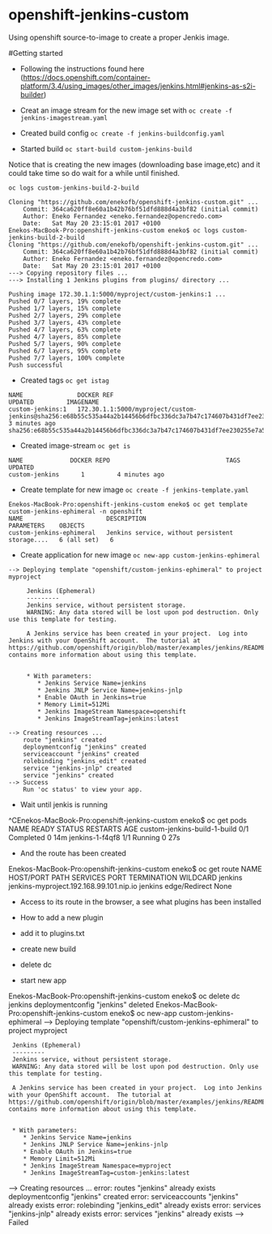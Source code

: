 # openshift-jenkins-custom
Using openshift source-to-image to create a proper Jenkis image.

#Getting started

- Following the instructions found here (https://docs.openshift.com/container-platform/3.4/using_images/other_images/jenkins.html#jenkins-as-s2i-builder)

- Creat an image stream for the new image set with `oc create -f jenkins-imagestream.yaml`

- Created build config `oc create -f jenkins-buildconfig.yaml`

- Started build `oc start-build custom-jenkins-build`

Notice that is creating the new images (downloading base image,etc) and it could take time so do wait for a while until finished.
```
oc logs custom-jenkins-build-2-build

Cloning "https://github.com/enekofb/openshift-jenkins-custom.git" ...
	Commit:	364ca620ff8e60a1b42b76bf51dfd888d4a3bf82 (initial commit)
	Author:	Eneko Fernandez <eneko.fernandez@opencredo.com>
	Date:	Sat May 20 23:15:01 2017 +0100
Enekos-MacBook-Pro:openshift-jenkins-custom eneko$ oc logs custom-jenkins-build-2-build
Cloning "https://github.com/enekofb/openshift-jenkins-custom.git" ...
	Commit:	364ca620ff8e60a1b42b76bf51dfd888d4a3bf82 (initial commit)
	Author:	Eneko Fernandez <eneko.fernandez@opencredo.com>
	Date:	Sat May 20 23:15:01 2017 +0100
---> Copying repository files ...
---> Installing 1 Jenkins plugins from plugins/ directory ...

Pushing image 172.30.1.1:5000/myproject/custom-jenkins:1 ...
Pushed 0/7 layers, 19% complete
Pushed 1/7 layers, 15% complete
Pushed 2/7 layers, 29% complete
Pushed 3/7 layers, 43% complete
Pushed 4/7 layers, 63% complete
Pushed 4/7 layers, 85% complete
Pushed 5/7 layers, 90% complete
Pushed 6/7 layers, 95% complete
Pushed 7/7 layers, 100% complete
Push successful
```
- Created tags `oc get istag`

```
NAME               DOCKER REF                                                                                                         UPDATED         IMAGENAME
custom-jenkins:1   172.30.1.1:5000/myproject/custom-jenkins@sha256:e68b55c535a44a2b14456b6dfbc336dc3a7b47c174607b431df7ee230255e7a5   3 minutes ago   sha256:e68b55c535a44a2b14456b6dfbc336dc3a7b47c174607b431df7ee230255e7a5
```

- Created image-stream `oc get is` 
```
NAME             DOCKER REPO                                TAGS      UPDATED
custom-jenkins      1         4 minutes ago

```

- Create template for new image `oc create -f jenkins-template.yaml`

````
Enekos-MacBook-Pro:openshift-jenkins-custom eneko$ oc get template custom-jenkins-ephimeral -n openshift
NAME                       DESCRIPTION                                       PARAMETERS    OBJECTS
custom-jenkins-ephimeral   Jenkins service, without persistent storage....   6 (all set)   6
````

- Create application for new image `oc new-app custom-jenkins-ephimeral`

```
--> Deploying template "openshift/custom-jenkins-ephimeral" to project myproject

     Jenkins (Ephemeral)
     ---------
     Jenkins service, without persistent storage.
     WARNING: Any data stored will be lost upon pod destruction. Only use this template for testing.

     A Jenkins service has been created in your project.  Log into Jenkins with your OpenShift account.  The tutorial at https://github.com/openshift/origin/blob/master/examples/jenkins/README.md contains more information about using this template.


     * With parameters:
        * Jenkins Service Name=jenkins
        * Jenkins JNLP Service Name=jenkins-jnlp
        * Enable OAuth in Jenkins=true
        * Memory Limit=512Mi
        * Jenkins ImageStream Namespace=openshift
        * Jenkins ImageStreamTag=jenkins:latest

--> Creating resources ...
    route "jenkins" created
    deploymentconfig "jenkins" created
    serviceaccount "jenkins" created
    rolebinding "jenkins_edit" created
    service "jenkins-jnlp" created
    service "jenkins" created
--> Success
    Run 'oc status' to view your app.

```
- Wait until jenkis is running

^CEnekos-MacBook-Pro:openshift-jenkins-custom eneko$ oc get pods
NAME                           READY     STATUS      RESTARTS   AGE
custom-jenkins-build-1-build   0/1       Completed   0          14m
jenkins-1-f4qf8                1/1       Running     0          27s

- And the route has been created 

Enekos-MacBook-Pro:openshift-jenkins-custom eneko$ oc get route
NAME      HOST/PORT                                 PATH      SERVICES   PORT      TERMINATION     WILDCARD
jenkins   jenkins-myproject.192.168.99.101.nip.io             jenkins    <all>     edge/Redirect   None

- Access to its route in the browser, a see what plugins has been installed


- How to add a new plugin

- add it to plugins.txt

- create new build

- delete dc

- start new app

Enekos-MacBook-Pro:openshift-jenkins-custom eneko$ oc delete dc jenkins
deploymentconfig "jenkins" deleted
Enekos-MacBook-Pro:openshift-jenkins-custom eneko$ oc new-app custom-jenkins-ephimeral
--> Deploying template "openshift/custom-jenkins-ephimeral" to project myproject

     Jenkins (Ephemeral)
     ---------
     Jenkins service, without persistent storage.
     WARNING: Any data stored will be lost upon pod destruction. Only use this template for testing.

     A Jenkins service has been created in your project.  Log into Jenkins with your OpenShift account.  The tutorial at https://github.com/openshift/origin/blob/master/examples/jenkins/README.md contains more information about using this template.


     * With parameters:
        * Jenkins Service Name=jenkins
        * Jenkins JNLP Service Name=jenkins-jnlp
        * Enable OAuth in Jenkins=true
        * Memory Limit=512Mi
        * Jenkins ImageStream Namespace=myproject
        * Jenkins ImageStreamTag=custom-jenkins:latest

--> Creating resources ...
    error: routes "jenkins" already exists
    deploymentconfig "jenkins" created
    error: serviceaccounts "jenkins" already exists
    error: rolebinding "jenkins_edit" already exists
    error: services "jenkins-jnlp" already exists
    error: services "jenkins" already exists
--> Failed

